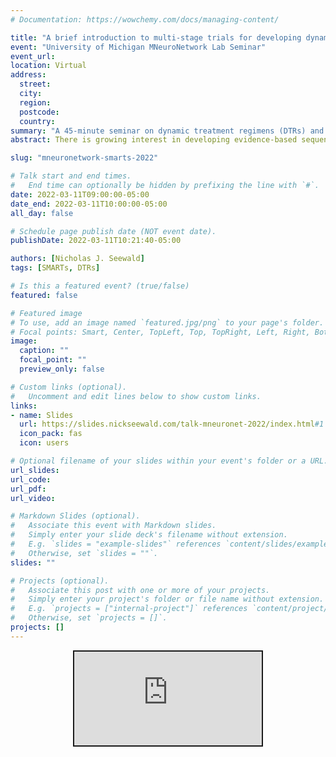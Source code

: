 ```yaml
---
# Documentation: https://wowchemy.com/docs/managing-content/

title: "A brief introduction to multi-stage trials for developing dynamic treatment regimens"
event: "University of Michigan MNeuroNetwork Lab Seminar"
event_url:
location: Virtual
address:
  street:
  city:
  region:
  postcode:
  country:
summary: "A 45-minute seminar on dynamic treatment regimens (DTRs) and sequential multiple-assignment randomized trials geared towards a clinical audience." 
abstract: There is growing interest in developing evidence-based sequences of treatment which are able to adapt to an individual's changing needs over time. In this talk, I introduce dynamic treatment regimens, which seek to operationalize clinical practice in the sense that they provide a set of individualized treatment recommendations, and sequential multiple-assignment randomized trials, which help scientists answer questions about dynamic treatment regimens. The talk is aimed at a clinical audience, and uses an example from the field of alcohol use disorder.

slug: "mneuronetwork-smarts-2022"

# Talk start and end times.
#   End time can optionally be hidden by prefixing the line with `#`.
date: 2022-03-11T09:00:00-05:00
date_end: 2022-03-11T10:00:00-05:00
all_day: false

# Schedule page publish date (NOT event date).
publishDate: 2022-03-11T10:21:40-05:00

authors: [Nicholas J. Seewald]
tags: [SMARTs, DTRs]

# Is this a featured event? (true/false)
featured: false

# Featured image
# To use, add an image named `featured.jpg/png` to your page's folder. 
# Focal points: Smart, Center, TopLeft, Top, TopRight, Left, Right, BottomLeft, Bottom, BottomRight.
image:
  caption: ""
  focal_point: ""
  preview_only: false

# Custom links (optional).
#   Uncomment and edit lines below to show custom links.
links:
- name: Slides
  url: https://slides.nickseewald.com/talk-mneuronet-2022/index.html#1
  icon_pack: fas
  icon: users

# Optional filename of your slides within your event's folder or a URL.
url_slides:
url_code:
url_pdf:
url_video:

# Markdown Slides (optional).
#   Associate this event with Markdown slides.
#   Simply enter your slide deck's filename without extension.
#   E.g. `slides = "example-slides"` references `content/slides/example-slides.md`.
#   Otherwise, set `slides = ""`.
slides: ""

# Projects (optional).
#   Associate this post with one or more of your projects.
#   Simply enter your project's folder or file name without extension.
#   E.g. `projects = ["internal-project"]` references `content/project/deep-learning/index.md`.
#   Otherwise, set `projects = []`.
projects: []
---
```


<div class="shareagain-container">
  <div class="shareagain" style="min-width:300px;margin:1em auto;text-align:center;">
    <iframe src="https://slides.nickseewald.com/talk-mneuronet-2022/index.html" class="responsive-iframe" style="border:2px solid currentColor;" loading="lazy" allowfullscreen></iframe>
    <script>fitvids('.shareagain', {players: 'iframe'});</script>
  </div>
</div>